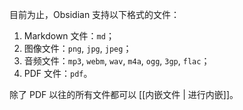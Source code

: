 目前为止，Obsidian 支持以下格式的文件：

1. Markdown 文件：`md`；
2. 图像文件：`png`, `jpg`, `jpeg`；
3. 音频文件：`mp3`, `webm`, `wav`, `m4a`, `ogg`, `3gp`, `flac`；
4. PDF 文件：`pdf`。

除了 PDF 以往的所有文件都可以 [[内嵌文件 | 进行内嵌]]。